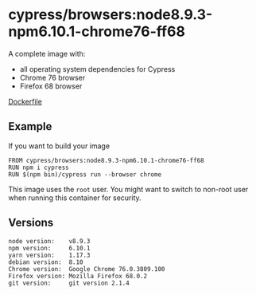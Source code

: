 # cypress/browsers:node8.9.3-npm6.10.1-chrome76-ff68

A complete image with:
- all operating system dependencies for Cypress
- Chrome 76 browser
- Firefox 68 browser

[Dockerfile](Dockerfile)

## Example

If you want to build your image

```
FROM cypress/browsers:node8.9.3-npm6.10.1-chrome76-ff68
RUN npm i cypress
RUN $(npm bin)/cypress run --browser chrome
```

This image uses the `root` user. You might want to switch to non-root
user when running this container for security.

## Versions

```
node version:    v8.9.3
npm version:     6.10.1
yarn version:    1.17.3
debian version:  8.10
Chrome version:  Google Chrome 76.0.3809.100
Firefox version: Mozilla Firefox 68.0.2
git version:     git version 2.1.4
```
